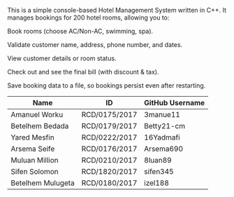 This is a simple console-based Hotel Management System written in C++.
It manages bookings for 200 hotel rooms, allowing you to:

Book rooms (choose AC/Non-AC, swimming, spa).

Validate customer name, address, phone number, and dates.

View customer details or room status.

Check out and see the final bill (with discount & tax).

Save booking data to a file, so bookings persist even after restarting.

| Name              | ID            | GitHub Username |
| ----------------- | ------------- | --------------- |
| Amanuel Worku     | RCD/0175/2017 | 3manue11        |
| Betelhem Bedada   | RCD/0179/2017 | Betty21-cm      |
| Yared Mesfin      | RCD/0222/2017 | 16Yadmafi       |
| Arsema Seife      | RCD/0176/2017 | Arsema690       |
| Muluan Million    | RCD/0210/2017 | 8luan89         |
| Sifen Solomon     | RCD/1820/2017 | sifen345        |
| Betelhem Mulugeta | RCD/0180/2017 | izel188         |
